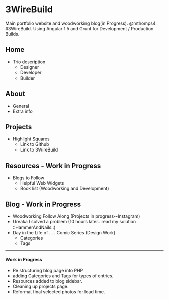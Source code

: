 # 3WireBuild
Main portfolio website and woodworking blog(in Progress). @mthomps4 #3WireBuild.
Using Angular 1.5 and Grunt for Development / Production Builds.

## Home
- Trio description
  - Designer
  - Developer
  - Builder

## About
- General
- Extra info

## Projects
- Highlight Squares
  - Link to Github
  - Link to 3WireBuild

## Resources - Work in Progress
- Blogs to Follow  
  - Helpful Web Widgets
  - Book list (Woodworking and Development)

## Blog - Work in Progress
- Woodworking Follow Along (Projects in progress--Instagram)
- Ureaka I solved a problem (10 hours later.. read my solution ::HammerAndNails::)
- Day in the Life of . . . Comic Series (Design Work)
  - Categories
  - Tags

---
#### Work in Progress
- Re structuring blog page into PHP
- adding Categories and Tags for types of entries.
- Resources added to blog sidebar.
- Cleaning up projects page.
- Reformat final selected photos for load time.
